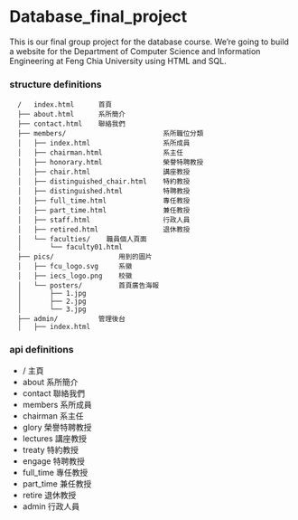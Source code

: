 # Database_final_project
This is our final group project for the database course. We’re going to build a website for the Department of Computer Science and Information Engineering at Feng Chia University using HTML and SQL.

### structure definitions
```
  /   index.html      首頁
  ├── about.html      系所簡介
  ├── contact.html    聯絡我們
  ├── members/                        系所職位分類
  │   ├── index.html                  系所成員
  │   ├── chairman.html               系主任
  │   ├── honorary.html               榮譽特聘教授
  │   ├── chair.html                  講座教授
  │   ├── distinguished_chair.html    特約教授
  │   ├── distinguished.html          特聘教授
  │   ├── full_time.html              專任教授
  │   ├── part_time.html              兼任教授
  │   ├── staff.html                  行政人員
  │   ├── retired.html                退休教授
  │   └── faculties/    職員個人頁面
  │       └── faculty01.html
  ├── pics/                用到的圖片
  │   ├── fcu_logo.svg     系徽
  │   ├── iecs_logo.png    校徽
  │   └── posters/         首頁廣告海報
  │       ├── 1.jpg
  │       ├── 2.jpg
  │       └── 3.jpg
  ├── admin/          管理後台
  │   ├── index.html
```

### api definitions
- / 主頁
- about 系所簡介
- contact 聯絡我們
- members 系所成員
- chairman 系主任
- glory 榮譽特聘教授
- lectures 講座教授
- treaty 特約教授
- engage 特聘教授
- full_time 專任教授
- part_time 兼任教授
- retire 退休教授
- admin 行政人員
